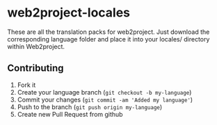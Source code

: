 web2project-locales
===================

These are all the translation packs for web2project. Just download the corresponding language folder and place it into your locales/ directory within Web2project.


## Contributing

1. Fork it
2. Create your language branch (`git checkout -b my-language`)
3. Commit your changes (`git commit -am 'Added my language'`)
4. Push to the branch (`git push origin my-language`)
5. Create new Pull Request from github
